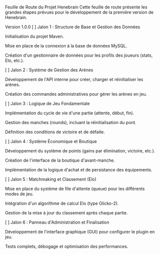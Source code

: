 Feuille de Route du Projet Henebrain
Cette feuille de route présente les grandes étapes prévues pour le développement de la première version de Henebrain.

Version 1.0.0
[ ] Jalon 1 : Structure de Base et Gestion des Données

Initialisation du projet Maven.

Mise en place de la connexion à la base de données MySQL.

Création d'un gestionnaire de données pour les profils des joueurs (stats, Elo, etc.).

[ ] Jalon 2 : Système de Gestion des Arènes

Développement de l'API interne pour créer, charger et réinitialiser les arènes.

Création des commandes administratives pour gérer les arènes en jeu.

[ ] Jalon 3 : Logique de Jeu Fondamentale

Implémentation du cycle de vie d'une partie (attente, début, fin).

Gestion des manches (rounds), incluant la réinitialisation du pont.

Définition des conditions de victoire et de défaite.

[ ] Jalon 4 : Système Économique et Boutique

Développement du système de points (gains par élimination, victoire, etc.).

Création de l'interface de la boutique d'avant-manche.

Implémentation de la logique d'achat et de persistance des équipements.

[ ] Jalon 5 : Matchmaking et Classement (Elo)

Mise en place du système de file d'attente (queue) pour les différents modes de jeu.

Intégration d'un algorithme de calcul Elo (type Glicko-2).

Gestion de la mise à jour du classement après chaque partie.

[ ] Jalon 6 : Panneau d'Administration et Finalisation

Développement de l'interface graphique (GUI) pour configurer le plugin en jeu.

Tests complets, débogage et optimisation des performances.
